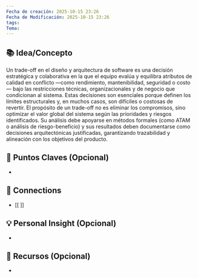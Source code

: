 ```yaml
---
Fecha de creación: 2025-10-15 23:26
Fecha de Modificación: 2025-10-15 23:26
tags: 
Tema:
---
```



## 📚 Idea/Concepto 
Un trade-off en el diseño y arquitectura de software es una decisión estratégica y colaborativa en la que el equipo evalúa y equilibra atributos de calidad en conflicto —como rendimiento, mantenibilidad, seguridad o costo— bajo las restricciones técnicas, organizacionales y de negocio que condicionan al sistema. Estas decisiones son esenciales porque definen los límites estructurales y, en muchos casos, son difíciles o costosas de revertir.
El propósito de un trade-off no es eliminar los compromisos, sino optimizar el valor global del sistema según las prioridades y riesgos identificados. Su análisis debe apoyarse en métodos formales (como ATAM o análisis de riesgo-beneficio) y sus resultados deben documentarse como decisiones arquitectónicas justificadas, garantizando trazabilidad y alineación con los objetivos del producto.

## 📌 Puntos Claves (Opcional)
- 

## 🔗 Connections
- [[ ]]

## 💡 Personal Insight (Opcional)
- 
## 🧾 Recursos (Opcional)
- 